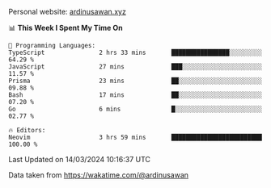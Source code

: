 Personal website: [ardinusawan.xyz](https://ardinusawan.xyz)

<!--START_SECTION:waka-->
📊 **This Week I Spent My Time On** 

```text
💬 Programming Languages: 
TypeScript               2 hrs 33 mins       ████████████████░░░░░░░░░   64.29 % 
JavaScript               27 mins             ███░░░░░░░░░░░░░░░░░░░░░░   11.57 % 
Prisma                   23 mins             ██░░░░░░░░░░░░░░░░░░░░░░░   09.88 % 
Bash                     17 mins             ██░░░░░░░░░░░░░░░░░░░░░░░   07.20 % 
Go                       6 mins              █░░░░░░░░░░░░░░░░░░░░░░░░   02.77 % 

🔥 Editors: 
Neovim                   3 hrs 59 mins       █████████████████████████   100.00 % 
```


 Last Updated on 14/03/2024 10:16:37 UTC
<!--END_SECTION:waka-->
Data taken from https://wakatime.com/@ardinusawan
